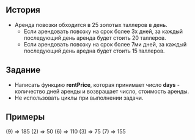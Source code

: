 ## История
- Аренда повозки обходится в 25 золотых таллеров в день.
  - Если арендовать повозку на срок более 3х дней, за каждый последующий день аренда будет стоить 20 таллеров.
  - Если арендовать повозку на срок более 7ми дней, за каждый последующий день аредна будет стоить 15 таллеров.

## Задание
- Написать функцию <b>rentPrice</b>, которая принимает число <b>days</b> - количество дней аренды и возвращает число, стоимость аренды.
- Не использовать циклы при выполнении задачи.

## Примеры
(9) => 185
(2) => 50
(6) => 110
(3) => 75
(7) => 155